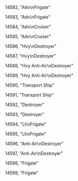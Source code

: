 ﻿14582, "Adv\nFrigate"

14583, "Adv\nFrigate"

14584, "Adv\nCruiser"

14585, "Adv\nCruiser"

14586, "Hvy\nDestroyer"

14587, "Hvy\nDestroyer"

14588, "Hvy Anti-Air\nDestroyer"

14589, "Hvy Anti-Air\nDestroyer"

14590, "Transport Ship"

14591, "Transport Ship"

14592, "Destroyer"

14593, "Destroyer"

14594, "Lt\nFrigate"

14595, "Lt\nFrigate"

14596, "Anti-Air\nDestroyer"

14597, "Anti-Air\nDestroyer"

14598, "Frigate"

14599, "Frigate"

